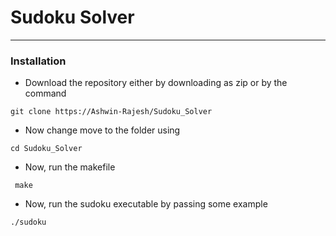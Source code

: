 # Sudoku Solver
---
### Installation
- Download the repository either by downloading as zip or by the command

```git clone https://Ashwin-Rajesh/Sudoku_Solver```
- Now change move to the folder using

```cd Sudoku_Solver```
- Now, run the makefile

``` make```
- Now, run the sudoku executable by passing some example

```./sudoku```
